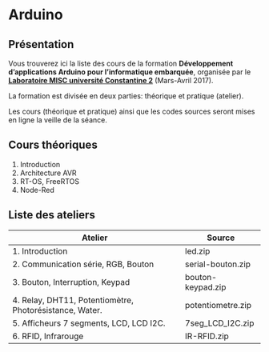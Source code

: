 # Arduino

## Présentation
Vous trouverez ici la liste des cours de la formation **Développement d’applications Arduino pour l’informatique embarquée**, organisée par le **[Laboratoire MISC université Constantine 2](http://www.misc-lab.org/)** (Mars-Avril 2017).

La formation est divisée en deux parties: théorique et pratique (atelier).

Les cours (théorique et pratique) ainsi que les codes sources seront mises en ligne la veille de la séance.

 
## Cours théoriques
1. Introduction
2. Architecture AVR
3. RT-OS, FreeRTOS
4. Node-Red

 
## Liste des ateliers
|                 Atelier                                 |      Source       |
|---------------------------------------------------------|-------------------|
| 1. Introduction                                         | led.zip           |
| 2. Communication série, RGB, Bouton                     | serial-bouton.zip |
| 3. Bouton, Interruption, Keypad                         | bouton-keypad.zip |
| 4. Relay, DHT11, Potentiomètre, Photorésistance, Water. | potentiometre.zip |
| 5. Afficheurs 7 segments, LCD, LCD I2C.                 | 7seg_LCD_I2C.zip  |
| 6. RFID, Infrarouge                                     | IR-RFID.zip       |
